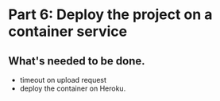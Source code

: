 # Part 6: Deploy the project on a container service

## What's needed to be done.
 - timeout on upload request
 - deploy the container on Heroku.
